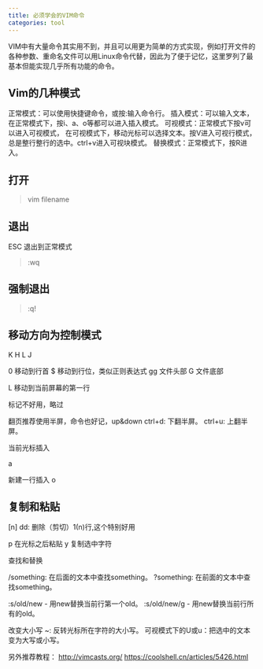 ```yaml
---
title: 必须学会的VIM命令
categories: tool
---
```


VIM中有大量命令其实用不到，并且可以用更为简单的方式实现，例如打开文件的各种参数、重命名文件可以用Linux命令代替，因此为了便于记忆，这里罗列了最基本但能实现几乎所有功能的命令。

## Vim的几种模式
正常模式：可以使用快捷键命令，或按:输入命令行。
插入模式：可以输入文本，在正常模式下，按i、a、o等都可以进入插入模式。
可视模式：正常模式下按v可以进入可视模式， 在可视模式下，移动光标可以选择文本。按V进入可视行模式， 总是整行整行的选中。ctrl+v进入可视块模式。
替换模式：正常模式下，按R进入。


## 打开

> vim filename


## 退出

ESC 退出到正常模式

> :wq

## 强制退出

> :q!

## 移动方向为控制模式

 K
H L
 J

0 移动到行首
$ 移动到行位，类似正则表达式
gg 文件头部
G 文件底部

L 移动到当前屏幕的第一行

标记不好用，略过


翻页推荐使用半屏，命令也好记，up&down
ctrl+d: 下翻半屏。
ctrl+u: 上翻半屏。

当前光标插入

a

新建一行插入
o

## 复制和粘贴

[n] dd: 删除（剪切）1(n)行,这个特别好用

p 在光标之后粘贴
y 复制选中字符


查找和替换

/something: 在后面的文本中查找something。
?something: 在前面的文本中查找something。


:s/old/new - 用new替换当前行第一个old。
:s/old/new/g - 用new替换当前行所有的old。

 改变大小写
~: 反转光标所在字符的大小写。
可视模式下的U或u：把选中的文本变为大写或小写。

另外推荐教程：
http://vimcasts.org/
https://coolshell.cn/articles/5426.html

